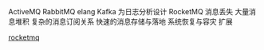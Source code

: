 
ActiveMQ
RabbitMQ elang
Kafka 为日志分析设计
RocketMQ 
    消息丢失
    大量消息堆积
    复杂的消息订阅关系
    快速的消息存储与落地
    系统恢复与容灾 扩展
    
    
    
    
    
    
    
    
    
    
[rocketmq](https://blog.csdn.net/zhangll_2008/article/details/78657177) 